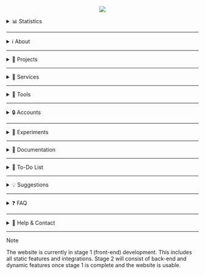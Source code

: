 <p align="center">
  <img src="https://github.com/user-attachments/assets/8249e44b-0508-442b-bd85-34342d287753">
</p>

<details>
  <summary>📊 Statistics</summary>

  ![Profile Views](https://komarev.com/ghpvc/?username=dev-fortitude&color=blue)
  ![GitHub latest release downloads](https://img.shields.io/github/downloads/dev-fortitude/Site/latest/total?color=red)
  ![GitHub release (latest by date)](https://img.shields.io/github/v/release/dev-fortitude/Site)

</details>

---

<details>
  <summary>ℹ️ About</summary>

  The Fortitude website is a collection of Our projects, services, tools, and more. Its goal is to house all of Our public content in one place, making it easily accessible.  

</details>

---

<details>
  <summary>🧩 Projects</summary>

  This list will be updated and will correspond to what's available on the website.  

</details>

---

<details>
  <summary>🔔 Services</summary>

  This list will be updated and will correspond to what's available on the website.  

</details>

---

<details>
  <summary>🧰 Tools</summary>

  This list will be updated and will correspond to what's available on the website.  

</details>

---

<details>
  <summary>🔒 Accounts</summary>

  For now, the website doesn't have OAuth / login support. This will change in the near future, please be patient!  

</details>

---

<details>
  <summary>🧪 Experiments</summary>

  - [FortiChat](https://google.com/404) - Our online chatting platform where Users can communicate with other Users of the site.  
  - [Fortitude AI](https://google.com/404) - Our independent AI that Users can interact with.  

</details>

---

<details>
  <summary>📁 Documentation</summary>

  Feel free to read through Our official documentation.  
  - [Terms Of Service](https://google.com/404)  
  - [Code Of Conduct](https://google.com/404)  
  - [Privacy Policy](https://google.com/404)  
  - [Legal](https://google.com/404)  

</details>

---

<details>
  <summary>📝 To-Do List</summary>

  - ✅ Add website structure  
  - ✅ Add MetaData & SEO tags to all pages  
  - ✅ Add CSS StyleSheet  
  - ✅ Add JS scripting file  
  - ✅ Add Manifest JSON file  
  - ✅ Add pre-loader  
  - ✅ Add homepage  

</details>

---

<details>
  <summary>💡 Suggestions</summary>

  If You have any suggestions for the website or want a feature to be added, state it! You can open an issue and explain there or use the contact info below.  

</details>

---

<details>
  <summary>❓ FAQ</summary>

  As of now, there are no FAQs. We'll add some here once We get some!  

</details>

---

<details>
  <summary>📧 Help & Contact</summary>

  Email: developments.fortitude@gmail.com  

</details>

---

> [!NOTE]  
> The website is currently in stage 1 (front-end) development. This includes all static features and integrations. Stage 2 will consist of back-end and dynamic features once stage 1 is complete and the website is usable.
